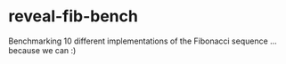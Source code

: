 # reveal-fib-bench
Benchmarking 10 different implementations of the Fibonacci sequence ... because we can :)

